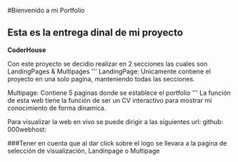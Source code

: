 #Bienvenido a mi Portfolio
## Esta es la entrega dinal de mi proyecto 
**CoderHouse**

Con este proyecto se decidio realizar en 2 secciones las cuales son
LandingPages & Multipages
'''
LandingPage: Unicamente contiene el proyecto en una solo pagina, manteniendo todas las secciones.

Multipage: Contiene 5 paginas donde se establece el portfolio 
'''
La función de esta web tiene la función de ser un CV interactivo para mostrar mi conocimiento de forma dinamica.

Para visualizar la web en vivo se puede dirigir a las siguientes url:
github:
000webhost:

###Tener en cuenta que al dar click sobre el logo se llevara a la pagina de selección de visualización, Landinpage o Multipage